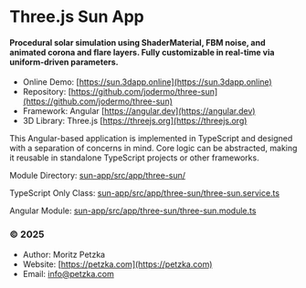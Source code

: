 # Three.js Sun App

#### Procedural solar simulation using ShaderMaterial, FBM noise, and animated corona and flare layers. Fully customizable in real-time via uniform-driven parameters.
- Online Demo: [https://sun.3dapp.online](https://sun.3dapp.online)
- Repository: [https://github.com/jodermo/three-sun](https://github.com/jodermo/three-sun)
- Framework: Angular [https://angular.dev](https://angular.dev)
- 3D Library: Three.js [https://threejs.org](https://threejs.org)

This Angular-based application is implemented in TypeScript and designed with a separation of concerns in mind. 
Core logic can be abstracted, making it reusable in standalone TypeScript projects or other frameworks.

Module Directory: [sun-app/src/app/three-sun/](./sun-app/src/app/three-sun/)

TypeScript Only Class: [sun-app/src/app/three-sun/three-sun.service.ts](./sun-app/src/app/three-sun/three-sun.service.ts)

Angular Module: [sun-app/src/app/three-sun/three-sun.module.ts](./sun-app/src/app/three-sun/three-sun.module.ts)

### © 2025
- Author: Moritz Petzka
- Website: [https://petzka.com](https://petzka.com)
- Email: info@petzka.com
